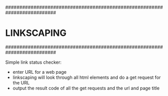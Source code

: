 ##########################################################################
# LINKSCAPING
##########################################################################

Simple link status checker:
- enter URL for a web page
- linkscaping will look through all html <a> elements and do a get request for the URL
- output the result code of all the get requests and the url and page title



